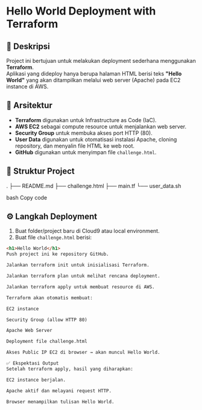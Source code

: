 # Hello World Deployment with Terraform

## 📌 Deskripsi
Project ini bertujuan untuk melakukan deployment sederhana menggunakan **Terraform**.  
Aplikasi yang dideploy hanya berupa halaman HTML berisi teks **"Hello World"** yang akan ditampilkan melalui web server (Apache) pada EC2 instance di AWS.

## 🚀 Arsitektur
- **Terraform** digunakan untuk Infrastructure as Code (IaC).  
- **AWS EC2** sebagai compute resource untuk menjalankan web server.  
- **Security Group** untuk membuka akses port HTTP (80).  
- **User Data** digunakan untuk otomatisasi instalasi Apache, cloning repository, dan menyalin file HTML ke web root.  
- **GitHub** digunakan untuk menyimpan file `challenge.html`.

## 📂 Struktur Project
.
├── README.md
├── challenge.html
├── main.tf
└── user_data.sh

bash
Copy code

## ⚙️ Langkah Deployment
1. Buat folder/project baru di Cloud9 atau local environment.  
2. Buat file `challenge.html` berisi:  

```html
<h1>Hello World</h1>
Push project ini ke repository GitHub.

Jalankan terraform init untuk inisialisasi Terraform.

Jalankan terraform plan untuk melihat rencana deployment.

Jalankan terraform apply untuk membuat resource di AWS.

Terraform akan otomatis membuat:

EC2 instance

Security Group (allow HTTP 80)

Apache Web Server

Deployment file challenge.html

Akses Public IP EC2 di browser → akan muncul Hello World.

✅ Ekspektasi Output
Setelah terraform apply, hasil yang diharapkan:

EC2 instance berjalan.

Apache aktif dan melayani request HTTP.

Browser menampilkan tulisan Hello World.

